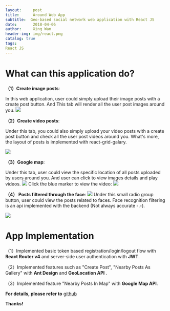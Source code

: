 ```yaml
---
layout:     post
title:      Around Web App
subtitle:  Geo-based social network web application with React JS
date:       2018-04-06
author:     Xing Wan
header-img: img/react.png
catalog: true
tags:
React JS
---
```



# What can this application do? 
**（1）Create image posts**:

In this web application, user could simply upload their image posts with a create post button. And This tab will render all the user post images around you.
![](https://lh3.googleusercontent.com/NEe5Io-wTMwHjsIAGQ8UHgw5mcNBETEl__uW_yaf_nM401UMlhASBWkPjQav7zskmvESjalsd7A0-ctjsmhxjk0V83EaF2Fi7pwBhavTXDLX9DHM9H7Ti_YQX0X15Ju6sT15KikStTrgcqwHaCcwYYszdYgt6JDzcZ-6M751tI0EXGICKFE4_lfEOq_J3YrLgz818AWW4hUjBhoI21Y_6HB4gf_4peL20X2EsiSkT4x3LbW3zGYA6Q_h5y7zYyW31EoI5VQARl1mCo_lQdirHPkwOnrZV_NSP23_WbJ4opCAMRVRPy62lueBPBiGJUzi9sORH9_loVnLeaLGSNPlUKqrVgeWnCKfZgC0JACBSI_wQVzLukaHgZP161MdboT9dX34odrVxtEa_34buEE8S4lq3kTq-h8mbqmPl5rHYy99puCCKY69s3ZTYfWGU9ueBilB_RcIQJouiCxqT60tNMU27yn5bPtAHsfNxD2wi9AoxYfH7ZMh6t6R4BRuBV_gZ7MQDH3GFEuK38UTse8R8ElTG59-H9UQlSeioP1dDoYx3JeLG8ouLc6ZFgy7OUJrzcque9c__WFb_mdh5oiyQN_Mf8IBrC8OvZp9F3WgSrTAuojTTWW65Rus3dwFpwDxrktNxSoKw-DGYeIsVSMK394=w1435-h699-no)

**（2）Create video posts**:

Under this tab, you could also simply upload your video posts with a create post button and check all the user post videos around you. What's more, the layout of posts is implemented with react-grid-galary.

![](https://lh3.googleusercontent.com/hc_PEpg04ongxrm4VRVRkqOUmWABK46_PlAmgTuKC2012nh1FhAB3Ary6T7rvLOE2-uErUOH1-lDSwdY6ZfUCe5NuNJgSOV3_c5lQmBiqakgCYMvxr41732PMXIDHqGynvhRYxchukgcRPJmzZh8qL1EhlKs86jEuY0HjaOF1jQhGf8g5xf57SN8u8snsemNJQbxU2GeWilgFhC-eZLvFmYnIOkv3p4-tZpQo_OvB7WOqjak4v7vwfGnDzoIumlNBqn72wUwwwZGKRO_J1tDkKenPBazrBB6KVj8_MEElHkCbU8oN-JA3SFWJpdfEKnGv7mMNwSblU-B7gm_YtiDnb3I8TjhION1BD6DZR9OEwfjNfZlRsi5qasiv1VYq64V9--jWDkorH1F6wyZJ695PF35HRX-UVUK3lvcQuMOgA4uTHaUgwLEqcdmta6vMLVdA6_c8vEM7_h-khOZk7EOt4gdyrUwmUyrC40lxN-YdOXksglKKrHYg38YxHvwgiuBtXE5Nvgae26qzfHiz87gfPjsd3k_r6O6I3egx2jGe-ZSIG_kbesUQUxTeU6sfSAd5fmQLa-PHSMOAcpx0g0lIYTJDFufaQtMjvnKRLDVu8arjdnEY0Va3j2VSsbBhd9ctETw5iklYJKQoyDCGAygS3s=w1433-h745-no)

**（3）Google map**:

Under this tab, user could view the specific location of all posts uploaded by users around you. And user can click to view images details and play videos.
![](https://lh3.googleusercontent.com/k0PrhcVFwnLUbivO99i9ukGTw7TftcK4qqCJwd5AceIrydqGgTUHqK8MevvcraKR0GOstZOkgAguKnqN482y-E5qBvHxn3ekFt0xQsC7wARIEu0-5OM2FpE0BweOvpslMKAD3iHFfZ1xMaOKudHLPXj3hkq3TDWkzuc8JXLyepwrKp2wRqDcSLVCV8oqoh4hGNrMpYqtgpLhYYWGlf9nnj9nwOBStKyCfk8viOWLoWbI-J8wQnlXOqigW927vEBtpHplQTysYx7EQd5OhSrvUc37UzNp1_9OgLrJLe-TrHcuxoYDKizWgFz4L3DlGf1dhaciejEGiUppGXXQB7c3aookGQl6syQ9B3AC38o4BOBecITxYQTpSNptFLScSHu83KpuHVEail3VAWGRcWe0POMurYWPLSfnC4OicB1Lolz0DVMBiwFjuQ0HUKfdI4zlHDJx0UqlvhO4BWgKWuf2-Kqb8Os0-tNAgdNq083SxCT4RTsz8xdlrji9Ia5wJJqxEPLFmyetdQpBBqXSPpWi_EdtvSqVq_bNJ-EhlPYN5HNr6SR-D2UcyFxWIUr_cFghJ5u2w2kMeJpeQxkq9dwO_OBJM1Vy3ZoR96iJ157GiyNN9YGLW8739BPTn1VpRpdDG2cSErimHbdJIyZBXFD9Blc=w1432-h740-no)
Click the blue marker to view the video:
![](https://lh3.googleusercontent.com/Hs4j6Cf0Xft-RY2EuH4hva6jJX-JuQFSEJ459b_jSaIEXKF2i5aC9h3tS307s626mqnIel3BFVJHtO8Nejq2XB7GfaajwlCLv6ufMD2MMFdBkz-MlI3s24mrsgje5ZPbNCZjm4aj_WjvPaTRuS6X2KPDDKOnZPFvdqfztHnZ14Xe952AD_mHbJiUrH5SAUJOBwEgtjVL7jmvVLZDT_cUNZ2iz294W4t1yy8aJ6bQedX62rL7Fh3TPnSl6bYKCEn3CrvLqvKyW3Rv7C0wviyrGALHg2VmghOVX7gIvW9vnvjMPfJiO0wPiZNzrmkDSva6xcQIS6ofFnuaHQhf1zK7pCf1neaSp_dsHwlB0V9gK76U4OzSZVPM-A98i40GYSBRaAYCBSOTkOgKBCABd7gwET1HkWC9w5pXwjk0802roEWwAmYpPs8ttEYJDM7iGMY1kSKXR3jocaIkGexwqKN_myW6XbUWq_XUJ4YOQHObW4OvcamTwi4T63LsNmMn5W3X-5291R-0MYEnZ5t2JeyGvXgK3OjA8FXlNbdJ32ZjP3LyZiz5znrBl1avlihR7xK6m4-J88oGmpJ97FCgJAI1Ay6N9IrJCZJIC8YjZvT_rdlUGo7DEn0tcXagtBtiLu3sgrBSKJDWCFIGISSTmWc4BJ0=w1433-h742-no)

**（4） Posts filtered through the face**:
![](https://lh3.googleusercontent.com/g5Ug-FBunRwbxjStcrMP8EdJLNDWWseXWekxw9VA2YWRH8YLIJx5h_t9QUrc6By8ER4rCUtZQHAet_ZyQJAthlKUrKZNTD8dY7jY9_AS11JjyrYkujiYTJHRRgbco_Sn9eLlsnorZXbDVAaS5z_WkfwZPe6xtJXRyfVa6vIgu4fm5W6xXxmyERAoLVb0z9NRDaSDz6qZ1fwhGKqLTpxAT1NHwJ8eM1jQEd04RF81fptK73NaMuRf46YQC_GfZz9-9mV0eEKFhTcuqCZdKaD9F5zUpAprPfeIFXO3c5cwePbHxKiiFLEyCD67jwGDgroADAXZFzE7bGL3nX_0YvLmzJ8ab_Ip8ojVpxaO4x_zH10P1LbAz0013WF7sfPATTUBna2gGk8tETqgJdEmLCeZ9qCa9q-QNpQN1ex3lOKxFTCXTRZLagVcrYxTHjdlH84KlYEc4tUr1-r6D4JjFv_g1kPaoLcLfGt2pQOnUJBy6mkJVMzYSG3Ue6v7j-dOLbMwpkyrRJN7dYACup6-A1v_US8wBFxVDnMgqAgu5CM9vkWYZwLpPhPJ7GADKCEtGE8T9zAXDsyG9Z3HrV89lxq_uRii_BVzSWqEgarpwZKRXs7HtqjZ-Zn2Wr6LMqT-CsJC4BORMg1abvhE_ZqBdCZhqOo=w533-h86-no)
Under this small radio group button, user could view the posts related to faces. Face recognition filtering is an api implemented with the backend (Not always accurate -.-).

![](https://lh3.googleusercontent.com/CXx4H4gj4ALPRrgzfFAmGgWrjv9Ih2VIwrV_rXH_TDbuxRPxCFvHcTyEukFo2nVxOXsldsPxk2FTfxwHS-ljue5k5Zhhpd98L_b3mQEZgN5aSt64bKTd8e4iVC0fE7UCyniC5zbcKQ2H_6GNv9FN8su27B4FmkLs1wr8GL5kyxrFbhbKaysJZcMyHXmDrsQF80MxfNBDRRgP4aQBczqXzca3O4jpKaWsoT42EAeF9DAIWht5m_T4EjCwTe2kqdi9S4s6rLXv0Kgi8yYST_t2uLVMEVZyr778gjrbT2MgGY1GPRvwnk-z-P3T_FeeFShho0b7dueUc0126qafhClHg570qmPAfaWOOzmwrl-dkDesB7Y-mnA42Fapon4v-6kNIc5B91pOCPiw_glEuEPhdzhchLu7kEsdjuKDyp44H1dKKSfYfsIb1KCdIZt1wpCynpZLOvsFh3e1TQMfTGlTJqW0CMGFmBkshSphZB7x5HDHOgABQ-u7J3QRERbIaOyXPZP7nHfAgw0FW2YSrSa37se0_yAfNJ9nnpsA_JK2_k2cFWBTbjTxbyGmtf3mv-sgf_4kz1lIVXtFVbZZjXpZC4cj6Vxz09wxKxgpDbuJGVptUYinttrpYCnrf3hPDH7sgF2epCSWZ4HK-9Wt36TqQbg=w1431-h692-no)

# App Implementation

（1）Implemented basic token based registration/login/logout flow with **React Router v4** and server-side user authentication with **JWT**.

（2）Implemented features such as "Create Post", "Nearby Posts As Gallery" with **Ant Design** and **GeoLocation API** .

（3）Implemented feature "Nearby Posts In Map" with **Google Map API**.

**For details, please refer to** [github](https://github.com/bigAppleIsBiggerThanApple/AroundWebApp)

**Thanks!**
<!--stackedit_data:
eyJoaXN0b3J5IjpbNzQ1OTM5OTM2XX0=
-->